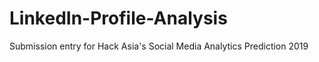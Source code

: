 # LinkedIn-Profile-Analysis
Submission entry for Hack Asia's Social Media Analytics Prediction 2019
